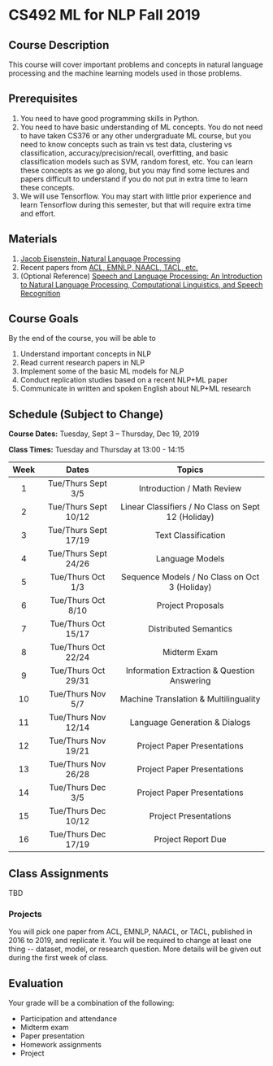 # CS492 ML for NLP Fall 2019

## Course Description

This course will cover important problems and concepts in natural language processing and the machine learning models used in those problems.

## Prerequisites  

1. You need to have good programming skills in Python.
1. You need to have basic understanding of ML concepts. You do not need to have taken CS376 or any other undergraduate ML course, but you need to know concepts such as train vs test data, clustering vs classification, accuracy/precision/recall, overfitting, and basic classification models such as SVM, random forest, etc. You can learn these concepts as we go along, but you may find some lectures and papers difficult to understand if you do not put in extra time to learn these concepts.
1. We will use Tensorflow. You may start with little prior experience and learn Tensorflow during this semester, but that will require extra time and effort.

## Materials
1. [Jacob Eisenstein, Natural Language Processing](https://github.com/jacobeisenstein/gt-nlp-class/blob/master/notes/eisenstein-nlp-notes.pdf)
1. Recent papers from [ACL, EMNLP, NAACL, TACL, etc.](https://aclweb.org/anthology/)
1. (Optional Reference) [Speech and Language Processing: An Introduction to Natural Language Processing, Computational Linguistics, and Speech Recognition](https://web.stanford.edu/~jurafsky/slp3/ed3book.pdf)

## Course Goals

By the end of the course, you will be able to

1. Understand important concepts in NLP
1. Read current research papers in NLP 
1. Implement some of the basic ML models for NLP
1. Conduct replication studies based on a recent NLP+ML paper
1. Communicate in written and spoken English about NLP+ML research

## Schedule (Subject to Change)

**Course Dates:** Tuesday, Sept 3 – Thursday, Dec 19, 2019 

**Class Times:** Tuesday and Thursday at 13:00 - 14:15 

| Week |          Dates         |                 Topics                  |
|:-----:|:----------------------:|:---------------------------------------:|
|  1 |   Tue/Thurs Sept 3/5                         | Introduction / Math Review |
|  2 |   Tue/Thurs Sept 10/12                    | Linear Classifiers / No Class on Sept 12 (Holiday) |
|  3 |   Tue/Thurs Sept 17/19                        | Text Classification |
|  4 |   Tue/Thurs Sept 24/26                     | Language Models |
|  5 |   Tue/Thurs Oct 1/3                      | Sequence Models / No Class on Oct 3 (Holiday)|
|  6 |   Tue/Thurs Oct 8/10                     | Project Proposals |
|  7 |   Tue/Thurs Oct 15/17                         | Distributed Semantics |
| 8 |   Tue/Thurs Oct 22/24                        | Midterm Exam |
| 9 |   Tue/Thurs Oct 29/31                          | Information Extraction & Question Answering |  
| 10 |   Tue/Thurs Nov 5/7                      | Machine Translation & Multilinguality |
| 11 |   Tue/Thurs Nov 12/14                     | Language Generation & Dialogs |
| 12 |   Tue/Thurs Nov 19/21                     | Project Paper Presentations |
| 13 |   Tue/Thurs Nov 26/28                     | Project Paper Presentations  |
| 14 |   Tue/Thurs Dec 3/5                     | Project Paper Presentations  |
| 15 |   Tue/Thurs Dec 10/12                     | Project Presentations  |
| 16 |   Tue/Thurs Dec 17/19                    | Project Report Due |


## Class Assignments

TBD 

### Projects

You will pick one paper from ACL, EMNLP, NAACL, or TACL, published in 2016 to 2019, and replicate it. You will be required to change at least one thing -- dataset, model, or research question. More details will be given out during the first week of class.

## Evaluation
Your grade will be a combination of the following:

- Participation and attendance 
- Midterm exam
- Paper presentation
- Homework assignments
- Project
